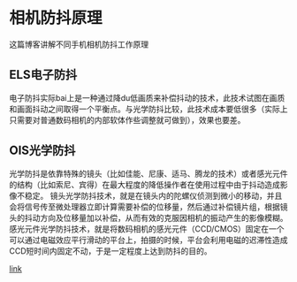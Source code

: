 # 相机防抖原理
这篇博客讲解不同手机相机防抖工作原理

## ELS电子防抖
电子防抖实际bai上是一种通过降du低画质来补偿抖动的技术，此技术试图在画质和画面抖动之间取得一个平衡点。与光学防抖比较，此技术成本要低很多（实际上只需要对普通数码相机的内部软体作些调整就可做到），效果也要差。

## OIS光学防抖
光学防抖是依靠特殊的镜头（比如佳能、尼康、适马、腾龙的技术）或者感光元件的结构（比如索尼、宾得）在最大程度的降低操作者在使用过程中由于抖动造成影像不稳定。
镜头光学防抖技术，就是在镜头内的陀螺仪侦测到微小的移动，并且会将信号传至微处理器立即计算需要补偿的位移量，然后通过补偿镜片组，根据镜头的抖动方向及位移量加以补偿，从而有效的克服因相机的振动产生的影像模糊。
感光元件光学防抖技术，就是将数码相机的感光元件（CCD/CMOS）固定在一个可以通过电磁效应平行滑动的平台上，拍摄的时候，平台会利用电磁的迟滞性造成CCD短时间内固定不动，于是一定程度上达到防抖的目的。

[link](wwww.baidu.com)

